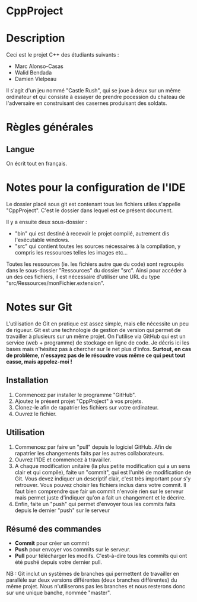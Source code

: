 CppProject
==========

# Description

Ceci est le projet C++ des étudiants suivants :
* Marc Alonso-Casas
* Walid Bendada
* Damien Vielpeau

Il s'agit d'un jeu nommé "Castle Rush", qui se joue à deux sur un même ordinateur et qui consiste à essayer de prendre pocession du chateau de l'adversaire en construisant des casernes produisant des soldats.

# Règles générales

## Langue

On écrit tout en français.

# Notes pour la configuration de l'IDE

Le dossier placé sous git est contenant tous les fichiers utiles s'appelle "CppProject". C'est le dossier dans lequel est ce présent document.

Il y a ensuite deux sous-dossier :
* "bin" qui est destiné à recevoir le projet compilé, autrement dis l'exécutable windows.
* "src" qui contient toutes les sources nécessaires à la compilation, y compris les ressources telles les images etc...

Toutes les ressources (ie. les fichiers autre que du code) sont regroupés dans le sous-dossier "Ressources" du dossier "src".
Ainsi pour accéder à un des ces fichiers, il est nécessaire d'utiliser une URL du type "src/Ressources/monFichier.extension".

# Notes sur Git

L'utilisation de Git en pratique est assez simple, mais elle nécessite un peu de rigueur. Git est une technologie de gestion de version qui permet de travailler à plusieurs sur un même projet. On l'utilise via GitHub qui est un service (web + programme) de stockage en ligne de code. Je décris ici les bases mais n'hésitez pas à chercher sur le net plus d'infos.
**Surtout, en cas de problème, n'essayez pas de le résoudre vous même ce qui peut tout casse, mais appelez-moi !**

## Installation

1. Commencez par installer le programme "GitHub".
2. Ajoutez le présent projet "CppProject" à vos projets.
3. Clonez-le afin de rapatrier les fichiers sur votre ordinateur.
4. Ouvrez le fichier.

## Utilisation

1. Commencez par faire un "pull" depuis le logiciel GitHub. Afin de rapatrier les changements faits par les autres collaborateurs.
2. Ouvrez l'IDE et commencez à travailler.
3. A chaque modification unitaire (la plus petite modification qui a un sens clair et qui compile), faite un "commit", qui est l'unité de modification de Git. Vous devez indiquer un descriptif clair, c'est très important pour s'y retrouver. Vous pouvez choisir les fichiers inclus dans votre commit. Il faut bien comprendre que fair un commit n'envoie rien sur le serveur mais permet juste d'indiquer qu'on a fait un changement et le décrire.
4. Enfin, faite un "push" qui permet d'envoyer tous les commits faits depuis le dernier "push" sur le serveur

## Résumé des commandes
* **Commit** pour créer un commit
* **Push** pour envoyer vos commits sur le serveur.
* **Pull** pour télécharger les modifs. C'est-à-dire tous les commits qui ont été pushé depuis votre dernier pull.

NB : Git inclut un systèmes de branches qui permettent de travailler en parallèle sur deux versions différentes (deux branches différentes) du même projet. Nous n'utiliserons pas les branches et nous resterons donc sur une unique banche, nommée "master".
